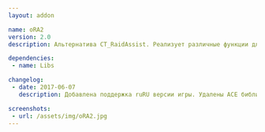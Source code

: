 ```yaml
---
layout: addon

name: oRA2
version: 2.0
description: Альтернатива CT_RaidAssist. Реализует различные функции для оценки Рейд Лидером общего состояния рейда. Внутри вы можете найти пак различных текстур для данного аддона.

dependencies:
 - name: Libs

changelog:
 - date: 2017-06-07
   description: Добавлена поддержка ruRU версии игры. Удалены ACE библиотеки. Добавлена зависимость от !Libs. Добавлен пак текстур. Добавлен GUI интерфейс.

screenshots:
 - url: /assets/img/oRA2.jpg
---
```

